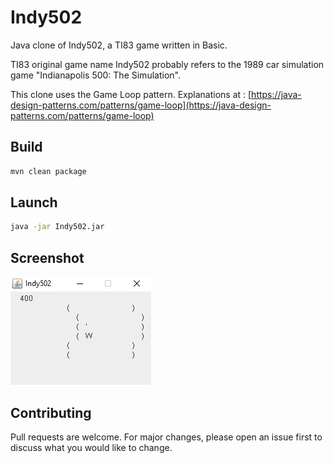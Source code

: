 # Indy502

Java clone of Indy502, a TI83 game written in Basic.

TI83 original game name Indy502 probably refers to the 1989 car simulation game "Indianapolis 500: The Simulation".

This clone uses the Game Loop pattern. Explanations at : [https://java-design-patterns.com/patterns/game-loop](https://java-design-patterns.com/patterns/game-loop)

## Build

```bash
mvn clean package
```

## Launch

```bash
java -jar Indy502.jar
```

## Screenshot

![Screenshot png](screenshot.png "The game in action !")

## Contributing

Pull requests are welcome. For major changes, please open an issue first to discuss what you would like to change.
